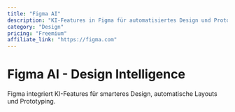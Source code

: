 ```yaml
---
title: "Figma AI"
description: "KI-Features in Figma für automatisiertes Design und Prototyping"
category: "Design"
pricing: "Freemium"
affiliate_link: "https://figma.com"
---
```


# Figma AI - Design Intelligence

Figma integriert KI-Features für smarteres Design, automatische Layouts und Prototyping.